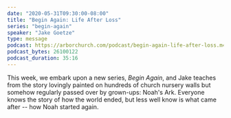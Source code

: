 ```yaml
---
date: "2020-05-31T09:30:00-08:00"
title: "Begin Again: Life After Loss"
series: "begin-again"
speaker: "Jake Goetze"
type: message
podcast: https://arborchurch.com/podcast/begin-again-life-after-loss.m4a
podcast_bytes: 26100122
podcast_duration: 35:16
---
```


This week, we embark upon a new series, *Begin Again*, and Jake teaches from the story lovingly painted on hundreds of church nursery walls but somehow regularly passed over by grown-ups: Noah's Ark. Everyone knows the story of how the world ended, but less well know is what came after -- how Noah started again.
